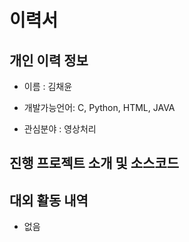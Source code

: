 # 이력서

## 개인 이력 정보
* 이름 : 김채윤

* 개발가능언어: C, Python, HTML, JAVA

* 관심분야 : 영상처리

## 진행 프로젝트 소개 및 소스코드

## 대외 활동 내역
* 없음
